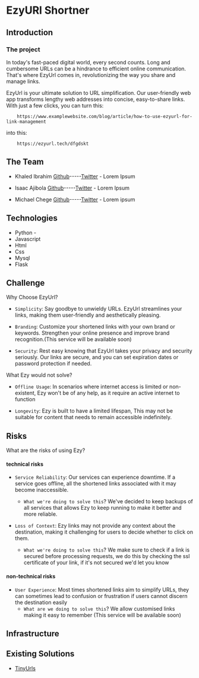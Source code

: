 # EzyURl Shortner

## Introduction

### The project
In today's fast-paced digital world, every second counts. Long and cumbersome URLs can be a
hindrance to efficient online communication. That's where EzyUrl comes in, revolutionizing the
way you share and manage links.

EzyUrl is your ultimate solution to URL simplification. Our user-friendly web app transforms lengthy
web addresses into concise, easy-to-share links. With just a few clicks, you can turn this:

        https://www.examplewebsite.com/blog/article/how-to-use-ezyurl-for-link-management

into this: 

        https://ezyurl.tech/dfgdskt



## The Team

* Khaled Ibrahim [Github](https://github.com/KhaledIbrahemAbdelaziz)-----[Twitter]() - Lorem Ipsum

* Isaac Ajibola [Github](https://github.com/Bigizic)-----[Twitter](https://twitter.com/Big_izic) - Lorem Ipsum

* Michael Chege [Github](https://github.com/mike-chege)-----[Twitter]() - Lorem ipsum

## Technologies

* Python -
* Javascript
* Html
* Css
* Mysql
* Flask

## Challenge

Why Choose EzyUrl?

- ``Simplicity``: Say goodbye to unwieldy URLs. EzyUrl streamlines your links, making them user-friendly and aesthetically pleasing.

- ``Branding``: Customize your shortened links with your own brand or keywords. Strengthen your online presence and improve brand recognition.(This service will be available soon)

- ``Security``: Rest easy knowing that EzyUrl takes your privacy and security seriously. Our links are secure, and you can set expiration dates or password protection if needed.

What Ezy would not solve?

- ``Offline Usage``: In scenarios where internet access is limited or non-existent, Ezy won't be of any help, as it require an active internet to function

- ``Longevity``: Ezy is built to have a limited lifespan, This may not be suitable for content that needs to remain accessible indefinitely.

## Risks

What are the risks of using Ezy?

####  technical risks

- ``Service Reliability``: Our services can experience downtime. If a service goes offline, all the shortened links associated with it may become inaccessible.
    - ``What we're doing to solve this``? We've decided to keep backups of all services that allows Ezy to keep running to make it better and more reliable.

- ``Loss of Context``: Ezy links may not provide any context about the destination, making it challenging for users to decide whether to click on them.
    - ``What we're doing to solve this``? We make sure to check if a link is secured before processing requests, we do this by checking the ssl certificate of your link, if it's not secured we'd let you know
 
#### non-technical risks

- ``User Experience``: Most times shortened links aim to simplify URLs, they can sometimes lead to confusion or frustration if users cannot discern the destination easily
    - ``What are we doing to solve this``? We allow customised links making it easy to remember (This service will be available soon)
 
## Infrastructure

## Existing Solutions
* [TinyUrls](https://tinyurl.com)
